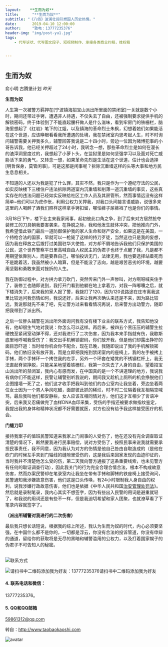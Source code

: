 ```yaml
---
layout:    **生而为奴**
title:      "**生而为奴**"
subtitle: "《八佰》波澜壮阔引燃国人历史热情。"
date:       2019-04-10 12:00:00
author:     "致电：13777235376"
header-img: "img/post-yu1.jpg"
tags:
    - 代写诉状、代写图文段子、短视频制作、承接各类商业约稿，维权稿


---
```


## 

# 

## **生而为奴**

俞小明  古腾堡计划  *昨天*

**生而为奴**

人生第一次被警方羁押在[宁波镇海招宝山派出所里面的禁闭室]一关就是数个小时，期间还带过手铐，遭遇非人待遇，不仅失去了自由，还被强制要求提供手机的解锁密码，终于体验到了不能直起腰杆做人是什么滋味，看到牢房门的铁栅栏，脑海里想起了《红岩》笔下的江姐，以及镇海的革命烈士朱枫，幻想着她们如果能活在这个世道，应该睁眼看看我所遭遇的处境，我在禁闭室内思考起人生，时不时询问辅警需要关押我多久，辅警回答我说是二十四小时，旁边一位因为赌博犯事的小哥告诉我，他已经关押超过了24小时，我转念一想，那些革命烈士是如何在漫长的渣滓洞里度过的，我想起了小萝卜头，在监狱里是如何坚强学习以及面对死亡威胁活下来的勇气，又转念一想，如果革命先烈是生活在这个世道，估计也会选择[明哲保身，莫管闲事]，可是这那是闲事呢？拆除沉重墙这样的头等大事和地方民生息息相关。

不知道的人还以为我是犯了什么罪，其实不然，我只是作为一个遵纪守法的公民，如实反映楼下三楼住户违法拆除两道室内沉重墙和削薄一道沉重墙的事实，这些真实存在的违法问题已经如实反映给社区工作人员及其房管所，然而事情远没有这样简单~他们可以为虎作伥，利用公权力关押我，对我口头间接言语威胁，说很多来这里的人喝醉了酒我们照样这样拿手铐扣留，哪怕裤子尿裤裆了也是你们的事情。



3月18日下午，楼下业主来我家闹事，起初彼此口角之争，到了后来对方居然抢夺装修工的刀具朝我要害袭来，在挣脱之际，我和他发生肢体冲突，把他推向门外，我希望借此铁门最后一道防御保护我的家人生命和财产安全，如果这是在美国，一个持枪合法的国家，早就可以一枪毙了这样的持刀歹徒，当然这也只是我的妄想，因为我在释放之后拨打过美国驻华大使馆，对方却不屑地告诉我他们只保护美国的公民，这个世界警察平日里高喊自由人权民主的伪君子也终于点醒了我，凡是都不用期望依靠别人，而是要靠自己，哪怕投诉无门，法律无用，我也要选择站着死而不是跪着活，我虽然被小人暗算，但是不能没了志向，越是艰苦恶劣的环境，越要用坚毅和勇敢来面对挫折的人生。



我在防御过程中，对方拼力拿刀砍门，突然传来门外一声惨叫，对方啊呀喊夹住手了，装修工也随即说到，我打开门看到他躺在地上拿着刀，对我一阵嘟囔之后，就下楼消失了，后来我的家人报了警，我拨打了120，因为120说路途在庄市离我这里比较远问我伤情如何，我说还好，后来让我再次确认来还是不来，因为路比较远，我说那就先不来了吧，先让警方过来看看情况再说，后来警方出动警力，随即把我带到了派出所。

之后一位胖头辅警在派出所外面询问我有没有楼下业主的联系方式，我告知他没有，他却很生气地对我说：你怎么可以这样。再后来，被四五个黑压压的辅警生拉硬拽至紧闭室动弹不得，还对我进行了二次伤害，因为我本来手指就有伤，我歇斯底里地呼喊我受伤了：我交出手机解锁密码，你们放开我，但是他们却露出狰狞的面目恐吓道：当时给你机会你不配合，现在已晚，我随即说出了我的手机解锁密码，他们依旧没有放开我，而是立即把我拖到禁闭室内的座椅上，我的左手被拷上手铐，两个手铐环一个拷住我的左手，另外一个环套在矮凳的不锈钢栏杆上，我无法直起脊梁挣脱，只能呆呆地望着铁栅栏，我第一次失去了人身的自由，望着招宝山派出所的禁闭室，我内心有感而发，在中国真的是一个不讲道理的地方，我说我有病你们不能这样，民警让辅警别听我说的，期间我又趁机上厕所的机会挣脱他们企图撞墙一死了之，他们这才收手把我叫到他们的办公室内让我坐着，旁边坐着两位女士因为一个男人争风吃醋，面部彼此抓的稀烂，时不时二位隔着我互相隔空喊骂，最后我叫他们都安静些，女人应该互相同情对方，他们这才互相少了言语冲突，后来我又忍痛做完了血样DNA血印采集，受伤的手指还被要求做指纹鉴定，我提出我的身体和精神状况都不好需要就医，对方也没有给予我这样接受医疗的机会。

**门缝刀印**

接待我案子的值班民警知道来我家上门闹事的人受伤了，他在还没有完全调查取证清楚的情况下，断然要我进行民事赔偿，说对方受伤了，按照民事来说我就需要承担民事责任，我不同意，因为我认为对方的伤情是他自己咎由自取造成的（是他在砍门的时候左手夹到门轴线的缝隙里受伤的，这是我后来回家发现的血迹印证的，当时我并不清楚他怎么受的伤，第二天我向警方通报了这条重要线索，也未见警方有任何的取证调查行动），因此我关门的行为完全合理合情合法，根本不构成故意伤害，然而办案民警却在笔录室内让我坐在带有手铐和脚铐的铁座椅上接受询问，民警通知我涉嫌故意伤害，他们这是口头传唤，有24小时限制我人身自由的权利，说我涉嫌行政故意伤害，他们也是依据《中华人民共和国[治安管理处罚法](https://www.66law.cn/tiaoli/21.aspx "治安管理处罚法")》。然后就是录制笔录，我内心其实不想签字，因为有些出入民警的用词是避重就轻了，和我说的用词还是有些不一样，但是我迫切希望和家人团聚，也就潦草看了下笔录内容就签字了。

**（派出所辅警对我进行的二次伤害）**

最后我只想长话短说，根据我的综上所述，我认为生而为奴的时代，内心必须要坚强，在中国什么都不是你的，一切都是浮云，你没有合法的投诉管道，你没有申辩的通道，留给你的获取将是无尽的黑暗和辅警滥用的公权力，以及打着国家幌子的伪君子不可告知人的秘密。

## 

![联系方式](/img/yanjiang.jpg)

![请扫书中二维码添加我为好友：13777235376](/img/post-yu1.jpg)请扫书中二维码添加我为好友

#### 4.  联系电话和微信：

13777235376。

#### 5. QQ和QQ邮箱

59861312@qq.com

转自：http://www.taobaokaoshi.com

![avatar](https://taobaokaoshi.com/img/seo.jpg)
